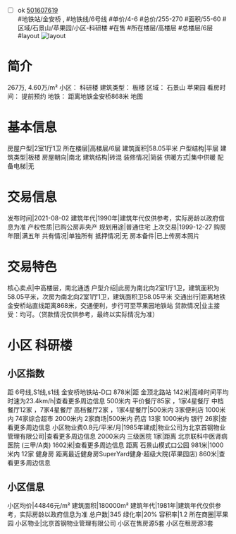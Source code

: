 - [ ] ok [501607619](https://bj.5i5j.com/ershoufang/501607619.html)  
 #地铁站/金安桥 ,  #地铁线/6号线
#单价/4-6 #总价/255-270 #面积/55-60   #区域/石景山/苹果园/小区-科研楼 #在售 #所在楼层/高楼层 #总楼层/6层 #layout 
![layout](http://image2a.5i5j.com/bdir/layout/8401f4c9ffd64a2995c0afa04b32d2a4.jpg_P5.jpg) 
# 简介 
 267万,  4.60万/m² 
小区： 科研楼
建筑类型： 板楼
区域： 石景山 苹果园
看房时间： 提前预约
地铁： 距离地铁金安桥868米 地图
# 基本信息 
 房屋户型|2室1厅1卫
所在楼层|高楼层/6层
建筑面积|58.05平米
户型结构|平层
建筑类型|板楼
房屋朝向|南北
建筑结构|砖混
装修情况|简装
供暖方式|集中供暖
配备电梯|无
# 交易信息 
 发布时间|2021-08-02
建筑年代|1990年|建筑年代仅供参考，实际房龄以政府信息为准
产权性质|已购公房非央产
规划用途|普通住宅
上次交易|1999-12-27
购房年限|满五年
共有情况|单独所有
抵押情况|无
房本备件|已上传房本照片
# 交易特色 
 核心卖点|中高楼层，南北通透
户型介绍|此房为南北向2室1厅1卫，建筑面积为58.05平米，次房为南北向2室1厅1卫，建筑面积卫58.05平米
交通出行|距离地铁金安桥站直线距离868米，交通便利，步行可至苹果园地铁站
贷款情况|业主接受：均可。（贷款情况仅供参考，最终以实际情况为准）
# 小区 科研楼
## 小区指数 
 距 6号线,S1线,s1线 金安桥地铁站-D口 878米|距 金顶北路站 142米|高峰时间平均时速为23.4km/h|查看更多周边信息
500米内 平价餐厅85家 ，1家4星餐厅
中档餐厅12家 ，7家4星餐厅
高档餐厅2家 ，1家4星餐厅|500米内 3家便利店
1000米内 74家综合超市
2000米内 2家商场|500米内 药店 13家
1000米内 银行 26家|查看更多周边信息
小区物业费0.8元/平米/月|1985年建成|物业公司为北京首钢物业管理有限公司|查看更多周边信息
2000米内 三级医院 1家|距离 北京联科中医肾病医院 (三甲/A类) 1602米|查看更多周边信息
距离 石景山模式口公园 981米|1000米内 12家 健身房
距离最近健身房SuperYard健身·超级大院(苹果园店) 860米|查看更多周边信息
## 小区信息 
 小区均价|44846元/m²
建筑面积|180000m²
建筑年代|1981年|建筑年代仅供参考，实际房龄以政府信息为准
总户数|345
绿化率|20%
容积率|1.2
所在商圈|苹果园
小区物业|北京首钢物业管理有限公司
小区在售房源5套
小区在租房源3套
